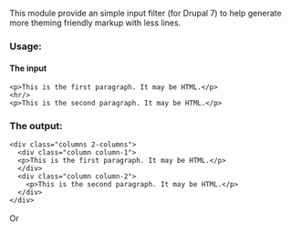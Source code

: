 This module provide an simple input filter (for Drupal 7) to help generate more theming friendly markup with less lines.

### Usage:

#### The input
```
<p>This is the first paragraph. It may be HTML.</p>
<hr/>
<p>This is the second paragraph. It may be HTML.</p>
```

### The output:
```
<div class="columns 2-columns">
  <div class="column column-1">
  <p>This is the first paragraph. It may be HTML.</p>
  </div>
  <div class="column column-2">
    <p>This is the second paragraph. It may be HTML.</p>
  </div>
</div>
```

Or　


